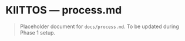 # KIITTOS — process.md
> Placeholder document for `docs/process.md`.
> To be updated during Phase 1 setup.
